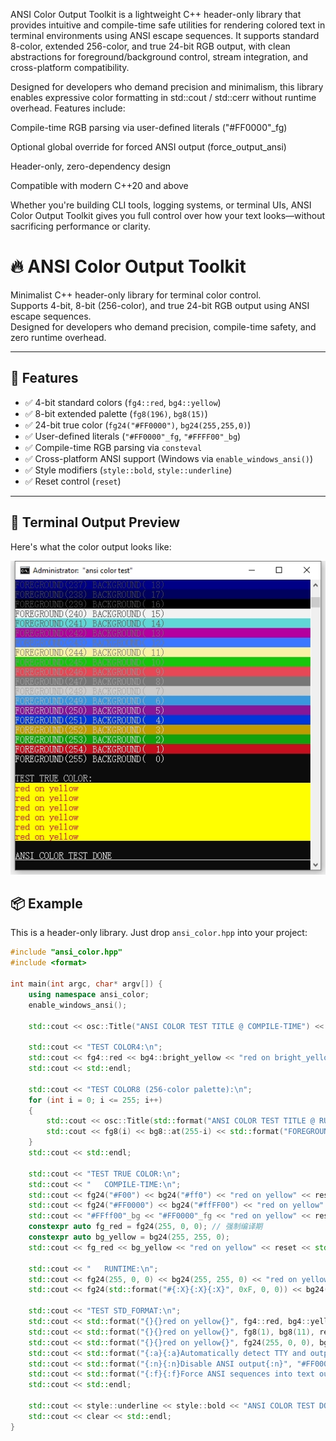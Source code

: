 ANSI Color Output Toolkit is a lightweight C++ header-only library that provides intuitive and compile-time safe utilities for rendering colored text in terminal environments using ANSI escape sequences. It supports standard 8-color, extended 256-color, and true 24-bit RGB output, with clean abstractions for foreground/background control, stream integration, and cross-platform compatibility.

Designed for developers who demand precision and minimalism, this library enables expressive color formatting in std::cout / std::cerr without runtime overhead. Features include:

Compile-time RGB parsing via user-defined literals ("#FF0000"_fg)

Optional global override for forced ANSI output (force_output_ansi)

Header-only, zero-dependency design

Compatible with modern C++20 and above

Whether you're building CLI tools, logging systems, or terminal UIs, ANSI Color Output Toolkit gives you full control over how your text looks—without sacrificing performance or clarity.


# 🔥 ANSI Color Output Toolkit

Minimalist C++ header-only library for terminal color control.  
Supports 4-bit, 8-bit (256-color), and true 24-bit RGB output using ANSI escape sequences.  
Designed for developers who demand precision, compile-time safety, and zero runtime overhead.

---

## 🚀 Features

- ✅ 4-bit standard colors (`fg4::red`, `bg4::yellow`)
- ✅ 8-bit extended palette (`fg8(196)`, `bg8(15)`)
- ✅ 24-bit true color (`fg24("#FF0000")`, `bg24(255,255,0)`)
- ✅ User-defined literals (`"#FF0000"_fg`, `"#FFFF00"_bg`)
- ✅ Compile-time RGB parsing via `consteval`
- ✅ Cross-platform ANSI support (Windows via `enable_windows_ansi()`)
- ✅ Style modifiers (`style::bold`, `style::underline`)
- ✅ Reset control (`reset`)

---

## 🔧 Terminal Output Preview

Here's what the color output looks like:

![ANSI Color Demo](screenshot.png)

## 📦 Example

This is a header-only library. Just drop `ansi_color.hpp` into your project:

```cpp
#include "ansi_color.hpp"
#include <format>

int main(int argc, char* argv[]) {
	using namespace ansi_color;
	enable_windows_ansi();

	std::cout << osc::Title("ANSI COLOR TEST TITLE @ COMPILE-TIME") << std::endl;

	std::cout << "TEST COLOR4:\n";
	std::cout << fg4::red << bg4::bright_yellow << "red on bright_yellow" << reset << std::endl; 
	std::cout << std::endl;

	std::cout << "TEST COLOR8 (256-color palette):\n";
	for (int i = 0; i <= 255; i++)
	{
		std::cout << osc::Title(std::format("ANSI COLOR TEST TITLE @ RUMTIME {}", i));
		std::cout << fg8(i) << bg8::at(255-i) << std::format("FOREGROUND({:3d}) BACKGROUND({:3d})", i, 255-i) << reset << std::endl;
	}
	std::cout << std::endl;

	std::cout << "TEST TRUE COLOR:\n";
	std::cout << "   COMPILE-TIME:\n";
	std::cout << fg24("#F00") << bg24("#ff0") << "red on yellow" << reset << std::endl;
	std::cout << fg24("#FF0000") << bg24("#ffFF00") << "red on yellow" << reset << std::endl;
	std::cout << "#FFff00"_bg << "#FF0000"_fg << "red on yellow" << reset << std::endl;
	constexpr auto fg_red = fg24(255, 0, 0); // 强制编译期
	constexpr auto bg_yellow = bg24(255, 255, 0);
	std::cout << fg_red << bg_yellow << "red on yellow" << reset << std::endl;

	std::cout << "   RUNTIME:\n";
	std::cout << fg24(255, 0, 0) << bg24(255, 255, 0) << "red on yellow" << reset << std::endl;
	std::cout << fg24(std::format("#{:X}{:X}{:X}", 0xF, 0, 0)) << bg24(std::format("#{:X}{:X}{:X}", 0xF, 0xF, 0)) << "red on yellow" << reset << std::endl;

	std::cout << "TEST STD_FORMAT:\n";
	std::cout << std::format("{}{}red on yellow{}", fg4::red, bg4::yellow, reset) << std::endl;
	std::cout << std::format("{}{}red on yellow{}", fg8(1), bg8(11), reset) << std::endl;
	std::cout << std::format("{}{}red on yellow{}", fg24(255, 0, 0), bg24(255, 255, 0), reset) << std::endl;
	std::cout << std::format("{:a}{:a}Automatically detect TTY and output ANSI{:a}", "#FF0000"_fg, "#FFff00"_bg, reset) << std::endl;
	std::cout << std::format("{:n}{:n}Disable ANSI output{:n}", "#FF0000"_fg, "#FFff00"_bg, reset) << std::endl;
	std::cout << std::format("{:f}{:f}Force ANSI sequences into text output (redirected with > out.txt){:f}", "#FF0000"_fg, "#FFff00"_bg, reset) << std::endl; 
	std::cout << std::endl;
	
	std::cout << style::underline << style::bold << "ANSI COLOR TEST DONE" << reset << std::endl;
	std::cout << clear << std::endl;
}

